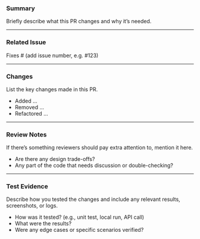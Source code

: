 ### Summary
Briefly describe what this PR changes and why it’s needed.

---

### Related Issue
Fixes # (add issue number, e.g. #123)

---

### Changes
List the key changes made in this PR.
- Added ...
- Removed ...
- Refactored ...

---


### Review Notes
If there’s something reviewers should pay extra attention to, mention it here.
- Are there any design trade-offs?
- Any part of the code that needs discussion or double-checking?

---

### Test Evidence
Describe how you tested the changes and include any relevant results, screenshots, or logs.
- How was it tested? (e.g., unit test, local run, API call)
- What were the results?
- Were any edge cases or specific scenarios verified?